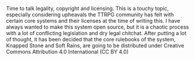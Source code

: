 Time to talk legality, copyright and licensing. This is a touchy topic, especially considering upheavals the TTRPG community has felt with certain core systems and their licenses at the time of writing this. I have always wanted to make this system open source, but it is a chaotic process with a lot of conflicting legislation and dry legal chitchat.
After putting a lot of thought, it has been decided that the core rulebooks of the system, Knapped Stone and Soft Rains, are going to be distributed under Creative Commons Attribution 4.0 International (CC BY 4.0)